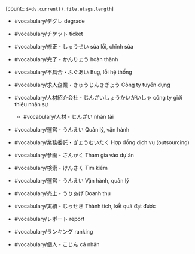 [count:: `$=dv.current().file.etags.length`]

- #vocabulary/デグレ degrade
- #vocabulary/チケット ticket
- #vocabulary/修正・しゅうせい sửa lỗi, chỉnh sửa
- #vocabulary/完了・かんりょう hoàn thành
- #vocabulary/不具合・ふぐあい Bug, lỗi hệ thống
- #vocabulary/求人企業・きゅうじんきぎょう Công ty tuyển dụng 
- #vocabulary/人材紹介会社・じんざいしょうかいがいしゃ công ty giới thiệu nhân sự
	- #vocabulary/人材・じんざい nhân tài
- #vocabulary/運営・うんえい Quản lý, vận hành

- #vocabulary/業務委託・ぎょうむいたく Hợp đồng dịch vụ (outsourcing)
- #vocabulary/参画・さんかく Tham gia vào dự án 
- #vocabulary/検索・けんさく Tìm kiếm
- #vocabulary/運営・うんえい Vận hành, quản lý
- #vocabulary/売上・うりあげ Doanh thu
- #vocabulary/実績・じっせき Thành tích, kết quả đạt được 
- #vocabulary/レポート report
- #vocabulary/ランキング ranking
- #vocabulary/個人・こじん cá nhân